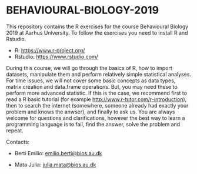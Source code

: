 # BEHAVIOURAL-BIOLOGY-2019
This repository contains the R exercises for the course Behavioural Biology 2019 at Aarhus University. To follow the exercises you need to install R and Rstudio.

   * R: https://www.r-project.org/
   * Rstudio: https://www.rstudio.com/
   
During this course, we will go through the basics of R, how to import datasets, manipulate them and perform relatively simple statistical analyses. For time issues, we will not cover some basic concepts as data types, matrix creation and data.frame operations. But, you may need these to perform more advanced statistic. If this is the case, we recommend first to read a R basic tutorial (for example http://www.r-tutor.com/r-introduction), then to search the internet (somewhere, someone already had exactly your problem and knows the anwser), and finally to ask us. You are always welcome for questions and clarifications, however the best way to learn a programming language is to fail, find the answer, solve the problem and repeat.
   
Contacts:

 * Berti Emilio: emilio.berti@bios.au.dk

 * Mata Julia: julia.mata@bios.au.dk
